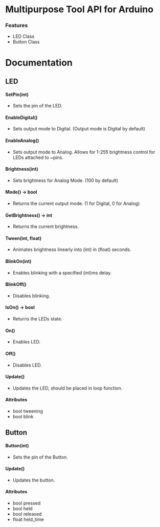 

# Multipurpose Tool API for Arduino

### Features
* LED Class
* Button Class

# Documentation

## LED
#### SetPin(int)
- Sets the pin of the LED.
#### EnableDigital()
- Sets output mode to Digital. (Output mode is Digital by default)
#### EnableAnalog()
- Sets output mode to Analog. Allows for 1-255 brightness control for LEDs attached to ~pins.
#### Brightness(int)
- Sets brightness for Analog Mode. (100 by default)
#### Mode() -> bool
- Returns the current output mode. (1 for Digital, 0 for Analog)
#### GetBrightness() -> int
- Returns the current brightness.
#### Tween(int, float)
- Animates brightness linearly into (int) in (float) seconds.
#### BlinkOn(int)
- Enables blinking with a specified (int)ms delay.
#### BlinkOff()
- Disables blinking.
#### IsOn() -> bool
- Returns the LEDs state.
#### On()
- Enables LED.
#### Off()
- Disables LED.
#### Update()
- Updates the LED, should be placed in loop function.
#### Attributes
- bool tweening
- bool blink

## Button
#### Button(int)
- Sets the pin of the Button.
#### Update()
- Updates the button.
#### Attributes
- bool pressed
- bool held
- bool released 
- float held_time